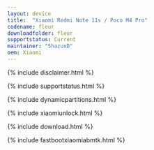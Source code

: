 ```yaml
---
layout: device
title:  "Xiaomi Redmi Note 11s / Poco M4 Pro"
codename: fleur
downloadfolder: fleur
supportstatus: Current
maintainer: "ShazuxD"
oem: Xiaomi
---
```


{% include disclaimer.html %}

{% include supportstatus.html %}

{% include dynamicpartitions.html %}

{% include xiaomiunlock.html %}

{% include download.html %}

{% include fastbootxiaomiabmtk.html %}
